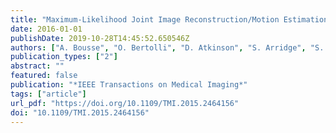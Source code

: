 ```yaml
---
title: "Maximum-Likelihood Joint Image Reconstruction/Motion Estimation in Attenuation-Corrected Respiratory Gated PET/CT using a Single Attenuation Map"
date: 2016-01-01
publishDate: 2019-10-28T14:45:52.650546Z
authors: ["A. Bousse", "O. Bertolli", "D. Atkinson", "S. Arridge", "S. Ourselin", "B. F. Hutton", "K. Thielemans"]
publication_types: ["2"]
abstract: ""
featured: false
publication: "*IEEE Transactions on Medical Imaging*"
tags: ["article"]
url_pdf: "https://doi.org/10.1109/TMI.2015.2464156"
doi: "10.1109/TMI.2015.2464156"
---
```


